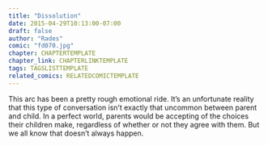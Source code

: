 ```yaml
---
title: "Dissolution"
date: 2015-04-29T10:13:00-07:00
draft: false
author: "Rades"
comic: "fd070.jpg"
chapter: CHAPTERTEMPLATE
chapter_link: CHAPTERLINKTEMPLATE
tags: TAGSLISTTEMPLATE
related_comics: RELATEDCOMICTEMPLATE
---
```


This arc has been a pretty rough emotional ride. It’s an unfortunate reality that this type of conversation isn’t exactly that uncommon between parent and child. In a perfect world, parents would be accepting of the choices their children make, regardless of whether or not they agree with them. But we all know that doesn’t always happen.

